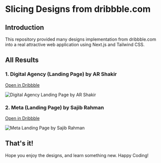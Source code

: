 # Slicing Designs from dribbble.com

## Introduction

This repository provided many designs implementation from dribbble.com into a real attractive web application using Next.js and Tailwind CSS.

## All Results

### 1. Digital Agency (Landing Page) by AR Shakir

[Open in Dribbble](https://dribbble.com/shots/15915288-web-design-landing-page-saas/attachments/8009486?mode=media)

![Digital Agency Landing Page by AR Shakir](https://drive.google.com/uc?id=1Y2W6DRhz7_eEA5vR5FV4jO-BgS2IDPO7)

### 2. Meta (Landing Page) by Sajib Rahman

[Open in Dribbble](https://dribbble.com/shots/17569942-Keyword-Analysis-Website-Design-Meta/attachments/12716549?mode=media)

![Meta Landing Page by Sajib Rahman](https://drive.google.com/uc?id=1845346dAGqK7tCrEZUz_Vsj-MtbEnNwS)

## That's it!

Hope you enjoy the designs, and learn something new. Happy Coding!
